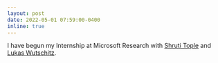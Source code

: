 ```yaml
---
layout: post
date: 2022-05-01 07:59:00-0400
inline: true
---
```


I have begun my Internship at Microsoft Research with <a href="https://www.microsoft.com/en-us/research/people/shtople/">Shruti Tople</a> and <a href="https://www.microsoft.com/en-us/research/people/luwutsch/">Lukas Wutschitz</a>. 
